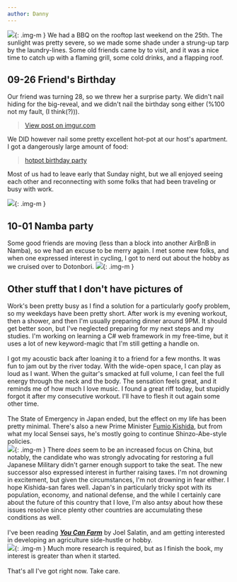 ```yaml
---
author: Danny
---
```

![](https://live.staticflickr.com/65535/51543447607_522c6fd494_b.jpg){: .img-m }
We had a BBQ on the rooftop last weekend on the 25th.  The sunlight was pretty severe, so we made some shade under a strung-up tarp by the laundry-lines.  Some old friends came by to visit, and it was a nice time to catch up with a flaming grill, some cold drinks, and a flapping roof.

## 09-26 Friend's Birthday
Our friend was turning 28, so we threw her a surprise party.  We didn't nail hiding for the big-reveal, and we didn't nail the birthday song either (%100 not my fault, (I think(?))).
<div class="center"><blockquote class="imgur-embed-pub" lang="en" data-id="hfHepiq"><a href="https://imgur.com/hfHepiq">View post on imgur.com</a></blockquote><script async src="//s.imgur.com/min/embed.js" charset="utf-8"></script></div>

We DID however nail some pretty excellent hot-pot at our host's apartment.  I got a dangerously large amount of food:

<div class="center"><blockquote class="imgur-embed-pub" lang="en" data-id="a/60gn85M"><a href="//imgur.com/a/60gn85M">hotpot birthday party</a></blockquote><script async src="//s.imgur.com/min/embed.js" charset="utf-8"></script></div>

Most of us had to leave early that Sunday night, but we all enjoyed seeing each other and reconnecting with some folks that had been traveling or busy with work.

<div class="center"><blockquote class="imgur-embed-pub" lang="en" data-id="a/Z8uNGKU" data-context="false" ><a href="//imgur.com/a/Z8uNGKU"></a></blockquote><script async src="//s.imgur.com/min/embed.js" charset="utf-8"></script></div>

![](https://live.staticflickr.com/65535/51544469738_c5467e6a4d_b.jpg){: .img-m }


## 10-01 Namba party
Some good friends are moving (less than a block into another AirBnB in Namba), so we had an excuse to be merry again.  I met some new folks, and when one expressed interest in cycling, I got to nerd out about the hobby as we cruised over to Dotonbori.
![](https://live.staticflickr.com/65535/51544234361_62ac8e4e51_b.jpg){: .img-m }

## Other stuff that I don't have pictures of
Work's been pretty busy as I find a solution for a particularly goofy problem, so my weekdays have been pretty short.  After work is my evening workout, then a shower, and then I'm usually preparing dinner around 9PM.  It should get better soon, but I've neglected preparing for my next steps and my studies.  I'm working on learning a C# web framework in my free-time, but it uses a lot of new keyword-magic that I'm still getting a handle on. \
\
I got my acoustic back after loaning it to a friend for a few months.  It was fun to jam out by the river today.  With the wide-open space, I can play as loud as I want.  When the guitar's smacked at full volume, I can feel the full energy through the neck and the body.  The sensation feels great, and it reminds me of how much I love music.  I found a great riff today, but stupidly forgot it after my consecutive workout.  I'll have to flesh it out again some other time. \
\
The State of Emergency in Japan ended, but the effect on my life has been pretty minimal.  There's also a new Prime Minister [Fumio Kishida](https://en.wikipedia.org/wiki/Fumio_Kishida), but from what my local Sensei says, he's mostly going to continue Shinzo-Abe-style policies.  
![](https://upload.wikimedia.org/wikipedia/commons/thumb/3/3e/Fumio_Kishida_May_2017_%28cropped%29.jpg/220px-Fumio_Kishida_May_2017_%28cropped%29.jpg){: .img-m }
There *does* seem to be an increased focus on China, but notably, the candidate who was strongly advocating for restoring a full Japanese Military didn't garner enough support to take the seat.  The new successor also expressed interest in further raising taxes.  I'm not drowning in excitement, but given the circumstances, I'm not drowning in fear either.  I hope Kishida-san fares well.  Japan's in particularly tricky spot with its population, economy, and national defense, and the while I certainly care about the future of this country that I love, I'm also antsy about how these issues resolve since plenty other countries are accumulating these conditions as well. \
\
I've been reading [***You Can Farm***](http://www.polyfacefarms.com/you-can-farm/) by Joel Salatin, and am getting interested in developing an agriculture side-hustle or hobby.  
![](http://www.polyfacefarms.com/wp-content/uploads/2017/06/you_can_farm.gif){: .img-m }
Much more research is required, but as I finish the book, my interest is greater than when it started.  
\
That's all I've got right now.  Take care.
